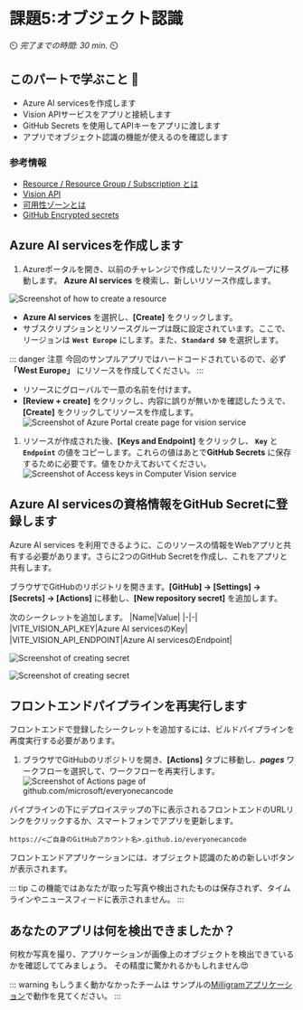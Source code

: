 # 課題5:オブジェクト認識

⏲️ _完了までの時間: 30 min._ ⏲️

## このパートで学ぶこと 🎯

- Azure AI servicesを作成します
- Vision APIサービスをアプリと接続します
- GitHub Secrets を使用してAPIキーをアプリに渡します
- アプリでオブジェクト認識の機能が使えるのを確認します

### 参考情報

- [ Resource / Resource Group / Subscription とは](https://docs.microsoft.com/azure/cloud-adoption-framework/govern/resource-consistency/resource-access-management)
- [Vision API](https://azure.microsoft.com/en-us/products/cognitive-services/vision-services/)
- [可用性ゾーンとは](https://docs.microsoft.com/azure/availability-zones/az-overview)
- [GitHub Encrypted secrets](https://docs.GitHub.com/en/actions/reference/encrypted-secrets)


## Azure AI servicesを作成します
1. Azureポータルを開き、以前のチャレンジで作成したリソースグループに移動します。 **Azure AI services** を検索し、新しいリソース作成します。
  
  ![Screenshot of how to create a resource](./images/createresource1.png)

   -  **Azure AI services** を選択し、**[Create]** をクリックします。
   - サブスクリプションとリソースグループは既に設定されています。ここで、リージョンは **`West Europe`** にします。また、**`Standard S0`** を選択します。
  
  ::: danger 注意
  今回のサンプルアプリではハードコードされているので、必ず **「West Europe」** にリソースを作成してください。
  :::

- リソースにグローバルで一意の名前を付けます。
- **[Review + create]** をクリックし、内容に誤りが無いかを確認したうえで、**[Create]** をクリックしてリソースを作成します。
  ![Screenshot of Azure Portal create page for vision service](./images/createvisionresource.png)

1. リソースが作成された後、**[Keys and Endpoint]** をクリックし、  **`Key`** と **`Endpoint`** の値をコピーします。これらの値はあとで**GitHub Secrets** に保存するために必要です。値をひかえておいてください。
   ![Screenshot of Access keys in Computer Vision service](./images/copykeys.png)


## Azure AI servicesの資格情報をGitHub Secretに登録します

Azure AI services を利用できるように、このリソースの情報をWebアプリと共有する必要があります。さらに2つのGitHub Secretを作成し、これをアプリと共有します。

ブラウザでGitHubのリポジトリを開きます。**[GitHub] -> [Settings] -> [Secrets] -> [Actions]** に移動し、**[New repository secret]** を追加します。

  次のシークレットを追加します。
  |Name|Value|
  |-|-|
  |VITE_VISION_API_KEY|Azure AI servicesのKey|
  |VITE_VISION_API_ENDPOINT|Azure AI servicesのEndpoint|


![Screenshot of creating secret](./images/action_custom_vision_secret.png)

![Screenshot of creating secret](./images/vision-api-endpoint-secret.png)


## フロントエンドパイプラインを再実行します

フロントエンドで登録したシークレットを追加するには、ビルドパイプラインを再度実行する必要があります。

 1. ブラウザでGitHubのリポジトリを開き、**[Actions]** タブに移動し、**_pages_** ワークフローを選択して、ワークフローを再実行します。
  ![Screenshot of Actions page of github.com/microsoft/everyonecancode](./images/run-workflow.png)

パイプラインの下にデプロイステップの下に表示されるフロントエンドのURLリンクをクリックするか、スマートフォンでアプリを更新します。

`https://<ご自身のGitHubアカウント名>.github.io/everyonecancode`

フロントエンドアプリケーションには、オブジェクト認識のための新しいボタンが表示されます。

::: tip
この機能ではあなたが取った写真や検出されたものは保存されず、タイムラインやニュースフィードに表示されません。
:::

## あなたのアプリは何を検出できましたか？

何枚か写真を撮り、アプリケーションが画像上のオブジェクトを検出できているかを確認しててみましょう。
その精度に驚かれるかもしれません:heart_eyes:

::: warning
もしうまく動かなかったチームは サンプルの[Milligramアプリケーション](https://codeunicornmartha.github.io/FemaleAIAppInnovationEcosystem/#/?stack-key=a78e2b9a)で動作を見てください。
:::

